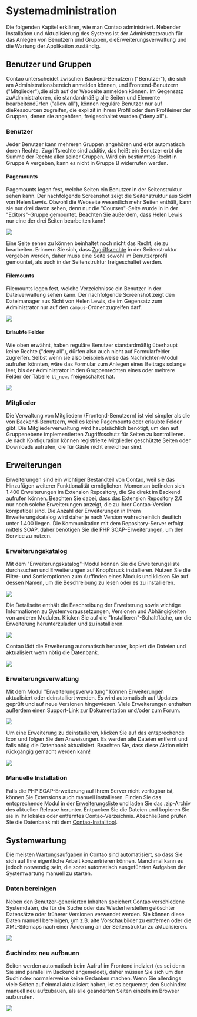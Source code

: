 # Systemadministration

Die folgenden Kapitel erklären, wie man Contao administriert. Nebender
Installation und Aktualisierung des Systems ist der Administratorauch für das
Anlegen von Benutzern und Gruppen, dieErweiterungsverwaltung und die Wartung der
Applikation zuständig.


## Benutzer und Gruppen

Contao unterscheidet zwischen Backend-Benutzern ("Benutzer"), die sich am
Administrationsbereich anmelden können, und Frontend-Benutzern
("Mitglieder"),die sich auf der Webseite anmelden können. Im Gegensatz
zuAdministratoren, die standardmäßig alle Seiten und Elemente
bearbeitendürfen ("allow all"), können reguläre Benutzer nur auf
dieRessourcen zugreifen, die explizit in ihrem Profil oder dem Profileiner der
Gruppen, denen sie angehören, freigeschaltet wurden ("deny all").


### Benutzer

Jeder Benutzer kann mehreren Gruppen angehören und erbt automatisch deren
Rechte. Zugriffsrechte sind additiv, das heißt ein Benutzer erbt die Summe der
Rechte aller seiner Gruppen. Wird ein bestimmtes Recht in Gruppe A vergeben,
kann es nicht in Gruppe B widerrufen werden.


#### Pagemounts

Pagemounts legen fest, welche Seiten ein Benutzer in der Seitenstruktur sehen
kann. Der nachfolgende Screenshot zeigt die Seitenstruktur aus Sicht von Helen
Lewis. Obwohl die Webseite wesentlich mehr Seiten enthält, kann sie nur drei
davon sehen, denn nur die "Courses"-Seite wurde in in der "Editors"-Gruppe
gemountet. Beachten Sie außerdem, dass Helen Lewis nur eine der drei Seiten
bearbeiten kann!

![](https://raw.github.com/contao/docs/3.1/manual/de/images/seitenstruktur-hlewis.jpg)

Eine Seite sehen zu können beinhaltet noch nicht das Recht, sie zu bearbeiten.
Erinnern Sie sich, dass [Zugriffsrechte][1] in der Seitenstruktur vergeben
werden, daher muss eine Seite sowohl im Benutzerprofil gemountet, als auch in
der Seitenstruktur freigeschaltet werden.


#### Filemounts

Filemounts legen fest, welche Verzeichnisse ein Benutzer in der Dateiverwaltung
sehen kann. Der nachfolgende Screenshot zeigt den Dateimanager aus Sicht von
Helen Lewis, die im Gegensatz zum Administrator nur auf den `campus`-Ordner
zugreifen darf.

![](https://raw.github.com/contao/docs/3.1/manual/de/images/dateiverwaltung-hlewis.jpg)


#### Erlaubte Felder

Wie oben erwähnt, haben reguläre Benutzer standardmäßig überhaupt keine
Rechte ("deny all"), dürfen also auch nicht auf Formularfelder zugreifen.
Selbst wenn sie also beispielsweise das Nachrichten-Modul aufrufen könnten,
wäre das Formular zum Anlegen eines Beitrags solange leer, bis der
Administrator in den Gruppenrechten eines oder mehrere Felder der Tabelle
`tl_news` freigeschaltet hat.

![](https://raw.github.com/contao/docs/3.1/manual/de/images/erlaubte-felder.jpg)


### Mitglieder

Die Verwaltung von Mitgliedern (Frontend-Benutzern) ist viel simpler als die von
Backend-Benutzern, weil es keine Pagemounts oder erlaubte Felder gibt. Die
Mitgliederverwaltung wird hauptsächlich benötigt, um den auf Gruppenebene
implementierten Zugriffsschutz für Seiten zu kontrollieren. Je nach
Konfiguration können registrierte Mitglieder geschützte Seiten oder Downloads
aufrufen, die für Gäste nicht erreichbar sind.


## Erweiterungen

Erweiterungen sind ein wichtiger Bestandteil von Contao, weil sie das
Hinzufügen weiterer Funktionalität ermöglichen. Momentan befinden sich 1.400
Erweiterungen im Extension Repository, die Sie direkt im Backend aufrufen
können. Beachten Sie dabei, dass das Extension Repository 2.0 nur noch solche
Erweiterungen anzeigt, die zu Ihrer Contao-Version kompatibel sind. Die Anzahl
der Erweiterungen in Ihrem Erweiterungskatalog wird daher je nach Version
wahrscheinlich deutlich unter 1.400 liegen. Die Kommunikation mit dem
Repository-Server erfolgt mittels SOAP, daher benötigen Sie die PHP
SOAP-Erweiterungen, um den Service zu nutzen.


### Erweiterungskatalog

Mit dem "Erweiterungskatalog"-Modul können Sie die Erweiterungsliste
durchsuchen und Erweiterungen auf Knopfdruck installieren. Nutzen Sie die
Filter- und Sortieroptionen zum Auffinden eines Moduls und klicken Sie auf
dessen Namen, um die Beschreibung zu lesen oder es zu installieren.

![](https://raw.github.com/contao/docs/3.1/manual/de/images/erweiterungsliste.jpg)

Die Detailseite enthält die Beschreibung der Erweiterung sowie wichtige
Informationen zu Systemvoraussetzungen, Versionen und Abhängigkeiten von
anderen Modulen. Klicken Sie auf die "Installieren"-Schaltfläche, um die
Erweiterung herunterzuladen und zu installieren.

![](https://raw.github.com/contao/docs/3.1/manual/de/images/erweiterungsdetails.jpg)

Contao lädt die Erweiterung automatisch herunter, kopiert die Dateien und
aktualisiert wenn nötig die Datenbank.

![](https://raw.github.com/contao/docs/3.1/manual/de/images/erweiterung-installieren.jpg)


### Erweiterungsverwaltung

Mit dem Modul "Erweiterungsverwaltung" können Erweiterungen aktualisiert oder
deinstalliert werden. Es wird automatisch auf Updates geprüft und auf neue
Versionen hingewiesen. Viele Erweiterungen enthalten außerdem einen
Support-Link zur Dokumentation und/oder zum Forum.

![](https://raw.github.com/contao/docs/3.1/manual/de/images/erweiterungsverwaltung.jpg)

Um eine Erweiterung zu deinstallieren, klicken Sie auf das entsprechende Icon
und folgen Sie den Anweisungen. Es werden alle Dateien entfernt und falls nötig
die Datenbank aktualisiert. Beachten Sie, dass diese Aktion nicht rückgängig
gemacht werden kann!

![](https://raw.github.com/contao/docs/3.1/manual/de/images/erweiterung-deinstallieren.jpg)


### Manuelle Installation

Falls die PHP SOAP-Erweiterung auf Ihrem Server nicht verfügbar ist, können
Sie Extensions auch manuell installieren. Finden Sie das entsprechende Modul in
der [Erweiterungsliste][2] und laden Sie das .zip-Archiv des aktuellen Release
herunter. Entpacken Sie die Dateien und kopieren Sie sie in Ihr lokales oder
entferntes Contao-Verzeichnis. Abschließend prüfen Sie die Datenbank mit dem
[Contao-Installtool][3].


## Systemwartung

Die meisten Wartungsaufgaben in Contao sind automatisiert, so dass Sie sich auf
Ihre eigentliche Arbeit konzentrieren können. Manchmal kann es jedoch notwendig
sein, die sonst automatisch ausgeführten Aufgaben der Systemwartung manuell zu
starten.


### Daten bereinigen

Neben den Benutzer-generierten Inhalten speichert Contao verschiedene
Systemdaten, die für die Suche oder das Wiederherstellen gelöschter
Datensätze oder früherer Versionen verwendet werden. Sie können diese Daten
manuell bereinigen, um z.B. alte Vorschaubilder zu entfernen oder die
XML-Sitemaps nach einer Änderung an der Seitenstruktur zu aktualisieren.

![](https://raw.github.com/contao/docs/3.1/manual/de/images/daten-bereinigen.jpg)


### Suchindex neu aufbauen

Seiten werden automatisch beim Aufruf im Frontend indiziert (es sei denn Sie
sind parallel im Backend angemeldet), daher müssen Sie sich um den Suchindex
normalerweise keine Gedanken machen. Wenn Sie allerdings viele Seiten auf einmal
aktualisiert haben, ist es bequemer, den Suchindex manuell neu aufzubauen, als
alle geänderten Seiten einzeln im Browser aufzurufen.

![](https://raw.github.com/contao/docs/3.1/manual/de/images/suchindex-neu-aufbauen.jpg)


[1]: 03-Managing-pages.md#zugriffsschutz
[2]: https://contao.org/de/extension-list.html
[3]: 01-Installation.md#das-contao-installtool
